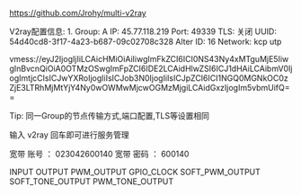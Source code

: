 https://github.com/Jrohy/multi-v2ray

V2ray配置信息:
1.
Group: A
IP: 45.77.118.219
Port: 49339
TLS: 关闭
UUID: 54d40cd8-3f17-4a23-b687-09c02708c328
Alter ID: 16
Network: kcp utp

vmess://eyJ2IjogIjIiLCAicHMiOiAiIiwgImFkZCI6ICI0NS43Ny4xMTguMjE5IiwgInBvcnQiOiA0OTMzOSwgImFpZCI6IDE2LCAidHlwZSI6ICJ1dHAiLCAibmV0IjogImtjcCIsICJwYXRoIjogIiIsICJob3N0IjogIiIsICJpZCI6ICI1NGQ0MGNkOC0zZjE3LTRhMjMtYjY4Ny0wOWMwMjcwOGMzMjgiLCAidGxzIjogIm5vbmUifQ==

Tip: 同一Group的节点传输方式,端口配置,TLS等设置相同

输入 v2ray 回车即可进行服务管理


宽带 账号 ： 023042600140
宽带 密码 ： 600140

INPUT
OUTPUT
PWM_OUTPUT
GPIO_CLOCK
SOFT_PWM_OUTPUT
SOFT_TONE_OUTPUT
PWM_TONE_OUTPUT
